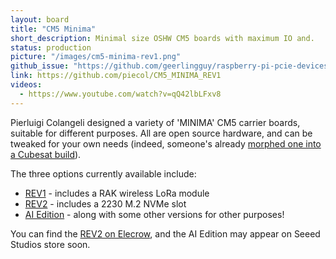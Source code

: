 ```yaml
---
layout: board
title: "CM5 Minima"
short_description: Minimal size OSHW CM5 boards with maximum IO and.
status: production
picture: "/images/cm5-minima-rev1.png"
github_issue: "https://github.com/geerlingguy/raspberry-pi-pcie-devices/issues/705"
link: https://github.com/piecol/CM5_MINIMA_REV1
videos:
  - https://www.youtube.com/watch?v=qQ42lbLFxv8
---
```

Pierluigi Colangeli designed a variety of 'MINIMA' CM5 carrier boards, suitable for different purposes. All are open source hardware, and can be tweaked for your own needs (indeed, someone's already [morphed one into a Cubesat build](https://www.youtube.com/watch?v=EpIjtnP0WAk)).

The three options currently available include:

  - [REV1](https://github.com/piecol/CM5_MINIMA_REV1) - includes a RAK wireless LoRa module
  - [REV2](https://github.com/piecol/CM5_MINIMA_REV2) - includes a 2230 M.2 NVMe slot
  - [AI Edition](https://www.linkedin.com/posts/pierluigi-colangeli_minima-cm5-oshw-activity-7327603359085940736-F8av) - along with some other versions for other purposes!

You can find the [REV2 on Elecrow](https://www.elecrow.com/cm5-minima-r-2.html), and the AI Edition may appear on Seeed Studios store soon.
